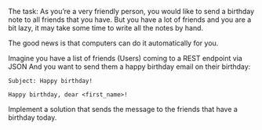 The task:
As you’re a very friendly person, you would like to send a birthday note to all friends that you have.
But you have a lot of friends and you are a bit lazy, it may take some time to write all the notes by hand.

The good news is that computers can do it automatically for you.

Imagine you have a list of friends (Users) coming to a REST endpoint via JSON
And you want to send them a happy birthday email on their birthday:

```
Subject: Happy birthday!

Happy birthday, dear <first_name>!
```

Implement a solution that sends the message to the friends that have a birthday today.

